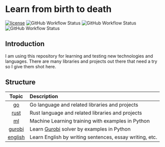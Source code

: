 # Learn from birth to death

[![license](https://img.shields.io/github/license/1995parham/Learning.svg?style=flat-square&logo=gnu)]()
![GitHub Workflow Status](https://img.shields.io/github/workflow/status/1995parham/learning/golang?label=golang&logo=github&style=flat-square)
![GitHub Workflow Status](https://img.shields.io/github/workflow/status/1995parham/learning/rust?label=rust&logo=github&style=flat-square)
![GitHub Workflow Status](https://img.shields.io/github/workflow/status/1995parham/learning/spell?label=english&logo=github&style=flat-square)


## Introduction

I am using this repository for learning and testing new technologies and languages.
There are many libraries and projects out there that need a try so I give them shot here.

## Structure

|        Topic        | Description                                                          |
| :-----------------: | :------------------------------------------------------------------- |
|      [go](go/)      | Go language and related libraries and projects                       |
|    [rust](rust/)    | Rust language and related libraries and projects                     |
|      [ml](ml/)      | Machine Learning training with examples in Python                    |
|  [gurobi](gurobi/)  | Learn [Gurobi](https://www.gurobi.com/) solver by examples in Python |
| [english](english/) | Learn English by writing sentences, essay writing, etc.              |
